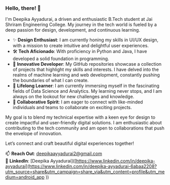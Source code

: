 ### Hello, there! 👋

I'm Deepika Ayyadurai, a driven and enthusiastic B.Tech student at Jai Shriram Engineering College. My journey in the tech world is fueled by a deep passion for design, development, and continuous learning.

- ✨ **Design Enthusiast**: I am currently honing my skills in UI/UX design, with a mission to create intuitive and delightful user experiences. 
- 🛠 **Tech Aficionado**: With proficiency in Python and Java, I have developed a solid foundation in programming. 
- 🔭 **Innovative Developer**: My GitHub repositories showcase a collection of projects that highlight my skills and interests. I have delved into the realms of machine learning and web development, constantly pushing the boundaries of what I can create.
- 🌱 **Lifelong Learner**: I am currently immersing myself in the fascinating fields of Data Science and Analytics. My learning never stops, and I am always on the lookout for new challenges and knowledge.
- 🤝 **Collaborative Spirit**: I am eager to connect with like-minded individuals and teams to collaborate on exciting projects.
  
My goal is to blend my technical expertise with a keen eye for design to create impactful and user-friendly digital solutions. 
I am enthusiastic about contributing to the tech community and am open to collaborations that push the envelope of innovation.

Let’s connect and craft beautiful digital experiences together!

📫 **Reach Out**: [deepikaayyadurai2@gmail.com](mailto:deepikaayyadurai2@gmail.com)  
🔗 **LinkedIn**: [Deepika Ayyadurai]([https://www.linkedin.com/in/deepika-ayyadurai](https://www.linkedin.com/in/deepika-ayyadurai-6abaa2208?utm_source=share&utm_campaign=share_via&utm_content=profile&utm_medium=android_app ))
